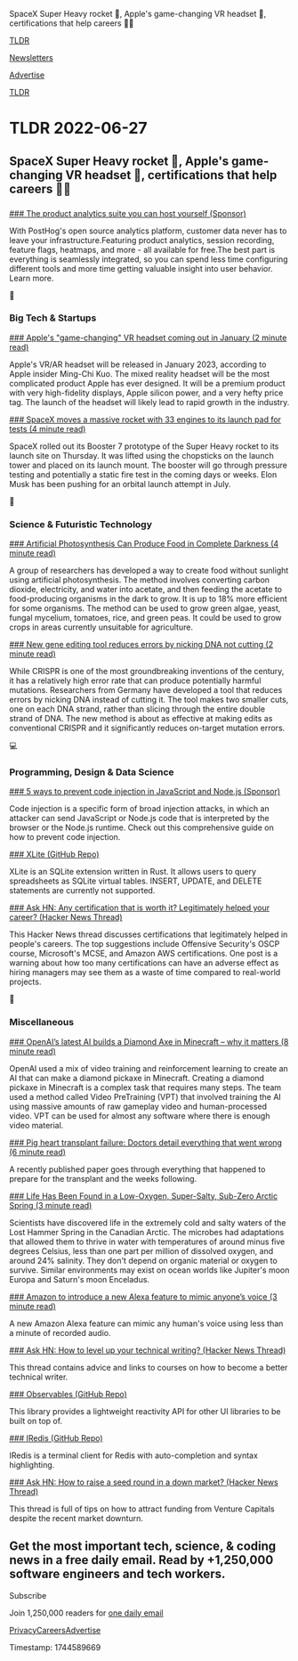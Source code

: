 SpaceX Super Heavy rocket 🚀, Apple's game-changing VR headset 🥽, certifications that help careers 👨‍💻

[TLDR](/)

[Newsletters](/newsletters)

[Advertise](https://advertise.tldr.tech/)

[TLDR](/)

# TLDR 2022-06-27

## SpaceX Super Heavy rocket 🚀, Apple's game-changing VR headset 🥽, certifications that help careers 👨‍💻

### 

[### The product analytics suite you can host yourself (Sponsor)](https://posthog.com/?utm_source=tldr&amp;utm_medium=newsletter)

With PostHog's open source analytics platform, customer data never has to leave your infrastructure.Featuring product analytics, session recording, feature flags, heatmaps, and more - all available for free.The best part is everything is seamlessly integrated, so you can spend less time configuring different tools and more time getting valuable insight into user behavior. Learn more.

📱

### Big Tech & Startups

[### Apple's "game-changing" VR headset coming out in January (2 minute read)](https://www.imore.com/apples-game-changing-vr-headset-coming-out-january-says-analyst?utm_source=tldrnewsletter)

Apple's VR/AR headset will be released in January 2023, according to Apple insider Ming-Chi Kuo. The mixed reality headset will be the most complicated product Apple has ever designed. It will be a premium product with very high-fidelity displays, Apple silicon power, and a very hefty price tag. The launch of the headset will likely lead to rapid growth in the industry.

[### SpaceX moves a massive rocket with 33 engines to its launch pad for tests (4 minute read)](https://arstechnica.com/science/2022/06/spacex-making-progress-toward-orbital-starship-test-flight-later-this-year/?utm_source=tldrnewsletter)

SpaceX rolled out its Booster 7 prototype of the Super Heavy rocket to its launch site on Thursday. It was lifted using the chopsticks on the launch tower and placed on its launch mount. The booster will go through pressure testing and potentially a static fire test in the coming days or weeks. Elon Musk has been pushing for an orbital launch attempt in July.

🚀

### Science & Futuristic Technology

[### Artificial Photosynthesis Can Produce Food in Complete Darkness (4 minute read)](https://scitechdaily.com/artificial-photosynthesis-can-produce-food-in-complete-darkness/?utm_source=tldrnewsletter)

A group of researchers has developed a way to create food without sunlight using artificial photosynthesis. The method involves converting carbon dioxide, electricity, and water into acetate, and then feeding the acetate to food-producing organisms in the dark to grow. It is up to 18% more efficient for some organisms. The method can be used to grow green algae, yeast, fungal mycelium, tomatoes, rice, and green peas. It could be used to grow crops in areas currently unsuitable for agriculture.

[### New gene editing tool reduces errors by nicking DNA not cutting (2 minute read)](https://newatlas.com/medical/crispr-dna-gene-editing-spacer-nick-reduce-errors/?utm_source=tldrnewsletter)

While CRISPR is one of the most groundbreaking inventions of the century, it has a relatively high error rate that can produce potentially harmful mutations. Researchers from Germany have developed a tool that reduces errors by nicking DNA instead of cutting it. The tool makes two smaller cuts, one on each DNA strand, rather than slicing through the entire double strand of DNA. The new method is about as effective at making edits as conventional CRISPR and it significantly reduces on-target mutation errors.

💻

### Programming, Design & Data Science

[### 5 ways to prevent code injection in JavaScript and Node.js (Sponsor)](https://snyk.io/blog/5-ways-to-prevent-code-injection-in-javascript-and-node-js/?utm_campaign=aom-2022&amp;utm_medium=paid-email&amp;utm_source=tldr&amp;utm_content=5-ways-to-prevent-code-injection-in-javascript-and-node-js)

Code injection is a specific form of broad injection attacks, in which an attacker can send JavaScript or Node.js code that is interpreted by the browser or the Node.js runtime. Check out this comprehensive guide on how to prevent code injection.

[### XLite (GitHub Repo)](https://github.com/x2bool/xlite?utm_source=tldrnewsletter)

XLite is an SQLite extension written in Rust. It allows users to query spreadsheets as SQLite virtual tables. INSERT, UPDATE, and DELETE statements are currently not supported.

[### Ask HN: Any certification that is worth it? Legitimately helped your career? (Hacker News Thread)](https://news.ycombinator.com/item?id=31874802)

This Hacker News thread discusses certifications that legitimately helped in people's careers. The top suggestions include Offensive Security's OSCP course, Microsoft's MCSE, and Amazon AWS certifications. One post is a warning about how too many certifications can have an adverse effect as hiring managers may see them as a waste of time compared to real-world projects.

🎁

### Miscellaneous

[### OpenAI’s latest AI builds a Diamond Axe in Minecraft – why it matters (8 minute read)](https://mixed-news.com/en/openai-ai-builds-diamond-pickaxe-in-minecraft-why-it-matters/?utm_source=tldrnewsletter)

OpenAI used a mix of video training and reinforcement learning to create an AI that can make a diamond pickaxe in Minecraft. Creating a diamond pickaxe in Minecraft is a complex task that requires many steps. The team used a method called Video PreTraining (VPT) that involved training the AI using massive amounts of raw gameplay video and human-processed video. VPT can be used for almost any software where there is enough video material.

[### Pig heart transplant failure: Doctors detail everything that went wrong (6 minute read)](https://arstechnica.com/science/2022/06/pig-heart-transplant-failed-as-its-heart-muscle-cells-died/?utm_source=tldrnewsletter)

A recently published paper goes through everything that happened to prepare for the transplant and the weeks following.

[### Life Has Been Found in a Low-Oxygen, Super-Salty, Sub-Zero Arctic Spring (3 minute read)](https://www.sciencealert.com/life-has-been-found-in-a-low-oxygen-super-salty-sub-zero-arctic-spring?utm_source=tldrnewsletter)

Scientists have discovered life in the extremely cold and salty waters of the Lost Hammer Spring in the Canadian Arctic. The microbes had adaptations that allowed them to thrive in water with temperatures of around minus five degrees Celsius, less than one part per million of dissolved oxygen, and around 24% salinity. They don't depend on organic material or oxygen to survive. Similar environments may exist on ocean worlds like Jupiter's moon Europa and Saturn's moon Enceladus.

[### Amazon to introduce a new Alexa feature to mimic anyone’s voice (3 minute read)](https://adigitalboom.com/amazon-to-introduce-a-new-alexa-feature-to-mimic-anyones-voice/?utm_source=tldrnewsletter)

A new Amazon Alexa feature can mimic any human's voice using less than a minute of recorded audio.

[### Ask HN: How to level up your technical writing? (Hacker News Thread)](https://news.ycombinator.com/item?id=31859040)

This thread contains advice and links to courses on how to become a better technical writer.

[### Observables (GitHub Repo)](https://github.com/maverick-js/observables?utm_source=tldrnewsletter)

This library provides a lightweight reactivity API for other UI libraries to be built on top of.

[### IRedis (GitHub Repo)](https://github.com/laixintao/iredis?utm_source=tldrnewsletter)

IRedis is a terminal client for Redis with auto-completion and syntax highlighting.

[### Ask HN: How to raise a seed round in a down market? (Hacker News Thread)](https://news.ycombinator.com/item?id=31847941)

This thread is full of tips on how to attract funding from Venture Capitals despite the recent market downturn.

## Get the most important tech, science, & coding news in a free daily email. Read by +1,250,000 software engineers and tech workers.

Subscribe

Join 1,250,000 readers for [one daily email](/api/latest/tech)

[Privacy](/privacy)[Careers](https://jobs.ashbyhq.com/tldr.tech)[Advertise](/tech/advertise)

Timestamp: 1744589669